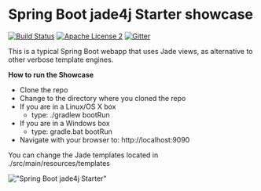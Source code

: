 Spring Boot jade4j Starter showcase
===================================

[![Build Status](https://travis-ci.org/domix/spring-boot-starter-jade4j-showcase.svg?branch=master)](https://travis-ci.org/domix/spring-boot-starter-jade4j-showcase)
[![Apache License 2](https://img.shields.io/badge/license-ASF2-blue.svg?style=flat)](http://www.apache.org/licenses/LICENSE-2.0.txt)
[![Gitter](https://badges.gitter.im/Join%20Chat.svg)](https://gitter.im/domix/spring-boot-starter-jade4j-showcase?utm_source=badge&utm_medium=badge&utm_campaign=pr-badge&utm_content=badge)

This is a typical Spring Boot webapp that uses Jade views, as alternative to other verbose template engines.

**How to run the Showcase**

- Clone the repo
- Change to the directory where you cloned the repo
- If you are in a Linux/OS X box
  - type: ./gradlew bootRun
- If you are in a Windows box
  - type: gradle.bat bootRun
- Navigate with your browser to: http://localhost:9090

You can change the Jade templates located in ./src/main/resources/templates

!["Spring Boot jade4j Starter"](https://farm6.staticflickr.com/5600/14967400963_a37f846550_c.jpg)
